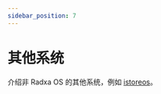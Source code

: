 ```yaml
---
sidebar_position: 7
---
```


# 其他系统

介绍非 Radxa OS 的其他系统，例如 [istoreos](https://doc.linkease.com/zh/guide/istoreos/)。
